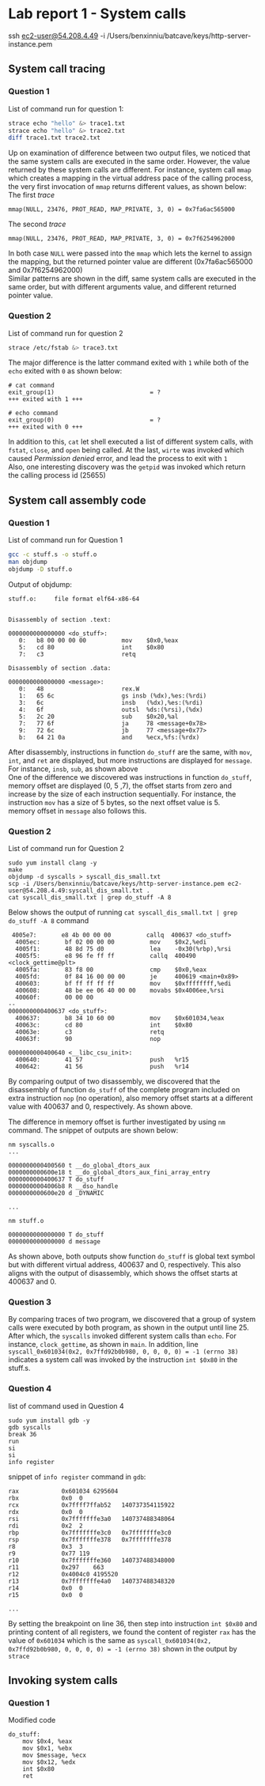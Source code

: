 # Lab report 1 - System calls
ssh ec2-user@54.208.4.49 -i /Users/benxinniu/batcave/keys/http-server-instance.pem

## System call tracing

### Question 1
List of command run for question 1:
```bash
strace echo "hello" &> trace1.txt
strace echo "hello" &> trace2.txt
diff trace1.txt trace2.txt
```
Up on examination of difference between two output files, we noticed that the same system calls are executed in the same order. However, the value returned by 
these system calls are different. For instance, system call `mmap` which creates a mapping in the virtual address pace of the calling process, the very first invocation of `mmap` returns different values, as shown below:
The first *trace*
```$xslt
mmap(NULL, 23476, PROT_READ, MAP_PRIVATE, 3, 0) = 0x7fa6ac565000
```
The second *trace*
```$xslt
mmap(NULL, 23476, PROT_READ, MAP_PRIVATE, 3, 0) = 0x7f6254962000
```
In both case `NULL` were passed into the `mmap` which lets the kernel to assign the mapping, but the returned pointer value are different (0x7fa6ac565000 and 0x7f6254962000)       
Similar patterns are shown in the diff, same system calls are executed in the same order, but with different arguments value, and different returned pointer value.

### Question 2
List of command run for question 2
```bash
strace /etc/fstab &> trace3.txt
```

The major difference is the latter command exited with `1` while both of the `echo` exited with `0` as shown below:
```$xslt
# cat command
exit_group(1)                           = ?
+++ exited with 1 +++

# echo command
exit_group(0)                           = ?
+++ exited with 0 +++
```

In addition to this, `cat` let shell executed a list of different system calls, with `fstat`, `close`, and `open` being called. At the last, `wirte` was invoked which caused *Permission denied* error, and lead the process to exit with `1`      
Also, one interesting discovery was the `getpid` was invoked which return the calling process id (25655)

## System call assembly code

### Question 1 
List of command run for Question 1

```bash
gcc -c stuff.s -o stuff.o
man objdump
objdump -D stuff.o
```
Output of objdump:
```$xslt
stuff.o:     file format elf64-x86-64


Disassembly of section .text:

0000000000000000 <do_stuff>:
   0:	b8 00 00 00 00       	mov    $0x0,%eax
   5:	cd 80                	int    $0x80
   7:	c3                   	retq   

Disassembly of section .data:

0000000000000000 <message>:
   0:	48                   	rex.W
   1:	65 6c                	gs insb (%dx),%es:(%rdi)
   3:	6c                   	insb   (%dx),%es:(%rdi)
   4:	6f                   	outsl  %ds:(%rsi),(%dx)
   5:	2c 20                	sub    $0x20,%al
   7:	77 6f                	ja     78 <message+0x78>
   9:	72 6c                	jb     77 <message+0x77>
   b:	64 21 0a             	and    %ecx,%fs:(%rdx)
```
After disassembly, instructions in function `do_stuff` are the same, with `mov`, `int`, and `ret` are displayed, but more instructions are displayed for `message`. For instance, `insb`, `sub`, as shown above     
One of the difference we discovered was instructions in function `do_stuff`, memory offset are displayed (0, 5 ,7), the offset starts from zero and increase by the size of each instruction sequentially. For instance, the instruction `mov` has a size of 5 bytes, so the next offset value is 5.        
memory offset in `message` also follows this. 


### Question 2
List of command run for Question 2
```$xslt
sudo yum install clang -y
make
objdump -d syscalls > syscall_dis_small.txt
scp -i /Users/benxinniu/batcave/keys/http-server-instance.pem ec2-user@54.208.4.49:syscall_dis_small.txt .
cat syscall_dis_small.txt | grep do_stuff -A 8
```
Below shows the output of running `cat syscall_dis_small.txt | grep do_stuff -A 8` command      
```$xslt
 4005e7:       e8 4b 00 00 00          callq  400637 <do_stuff>
  4005ec:       bf 02 00 00 00          mov    $0x2,%edi
  4005f1:       48 8d 75 d0             lea    -0x30(%rbp),%rsi
  4005f5:       e8 96 fe ff ff          callq  400490 <clock_gettime@plt>
  4005fa:       83 f8 00                cmp    $0x0,%eax
  4005fd:       0f 84 16 00 00 00       je     400619 <main+0x89>
  400603:       bf ff ff ff ff          mov    $0xffffffff,%edi
  400608:       48 be ee 06 40 00 00    movabs $0x4006ee,%rsi
  40060f:       00 00 00 
--
0000000000400637 <do_stuff>:
  400637:       b8 34 10 60 00          mov    $0x601034,%eax
  40063c:       cd 80                   int    $0x80
  40063e:       c3                      retq   
  40063f:       90                      nop

0000000000400640 <__libc_csu_init>:
  400640:       41 57                   push   %r15
  400642:       41 56                   push   %r14
```

By comparing output of two disassembly, we discovered that the disassembly of function `do_stuff` of the complete program included on extra instruction `nop` (no operation), also memory offset starts at a different value with 400637 and 0, respectively. As shown above.       

The difference in memory offset is further investigated by using `nm` command. The snippet of outputs are shown below:
```$xslt
nm syscalls.o
...

0000000000400560 t __do_global_dtors_aux
0000000000600e18 t __do_global_dtors_aux_fini_array_entry
0000000000400637 T do_stuff
00000000004006b8 R __dso_handle
0000000000600e20 d _DYNAMIC

...

nm stuff.o

0000000000000000 T do_stuff
0000000000000000 d message
```

As shown above, both outputs show function `do_stuff` is global text symbol but with different virtual address, 400637 and 0, respectively. This also aligns with the output of disassembly, which shows the offset starts at 400637 and 0.

### Question 3
By comparing traces of two program, we discovered that a group of system calls were executed by both program, as shown in the output until line 25.         
After which, the `syscalls` invoked different system calls than `echo`. For instance, `clock_gettime`, as shown in `main`. In addition, line `syscall_0x601034(0x2, 0x7ffd92b0b980, 0, 0, 0, 0) = -1 (errno 38)` indicates a system call was invoked by the instruction `int $0x80` in the stuff.s.

### Question 4

list of command used in Question 4
```$xslt
sudo yum install gdb -y
gdb syscalls
break 36
run
si
si
info register
```
snippet of `info register` command in `gdb`:

```$xslt
rax            0x601034	6295604
rbx            0x0	0
rcx            0x7ffff7ffab52	140737354115922
rdx            0x0	0
rsi            0x7fffffffe3a0	140737488348064
rdi            0x2	2
rbp            0x7fffffffe3c0	0x7fffffffe3c0
rsp            0x7fffffffe378	0x7fffffffe378
r8             0x3	3
r9             0x77	119
r10            0x7fffffffe360	140737488348000
r11            0x297	663
r12            0x4004c0	4195520
r13            0x7fffffffe4a0	140737488348320
r14            0x0	0
r15            0x0	0

...

```
By setting the breakpoint on line 36, then step into instruction `int $0x80` and printing content of all registers, we found the content of register `rax` has the value of `0x601034` which is the same as `syscall_0x601034(0x2, 0x7ffd92b0b980, 0, 0, 0, 0) = -1 (errno 38)` shown in the output by `strace`     

## Invoking system calls

### Question 1
Modified code       
``` 
do_stuff:
    mov $0x4, %eax
    mov $0x1, %ebx
    mov $message, %ecx
    mov $0x12, %edx
    int	$0x80
    ret
```
